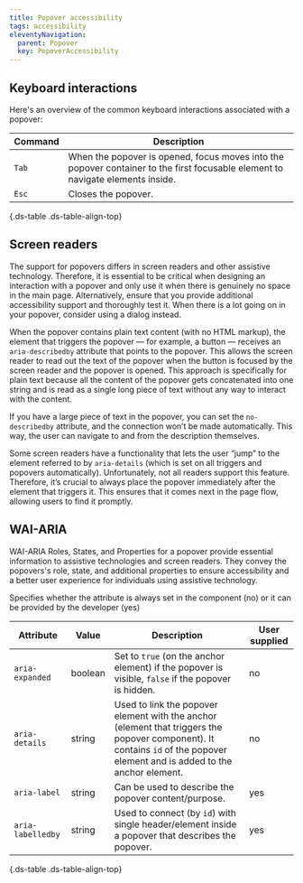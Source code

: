 ```yaml
---
title: Popover accessibility
tags: accessibility
eleventyNavigation:
  parent: Popover
  key: PopoverAccessibility
---
```

<section>

## Keyboard interactions

Here's an overview of the common keyboard interactions associated with a popover:

<div class="ds-table-wrapper">

|Command|Description|
|-|-|
|`Tab`|When the popover is opened, focus moves into the popover container to the first focusable element to navigate elements inside.|
|`Esc`|Closes the popover.|

{.ds-table .ds-table-align-top}

</div>

</section>
<section>

## Screen readers

The support for popovers differs in screen readers and other assistive technology. Therefore, it is essential to be critical when designing an interaction with a popover and only use it when there is genuinely no space in the main page. Alternatively, ensure that you provide additional accessibility support and thoroughly test it. When there is a lot going on in your popover, consider using a dialog instead.

When the popover contains plain text content (with no HTML markup), the element that triggers the popover — for example, a button — receives an `aria-describedby` attribute that points to the popover. This allows the screen reader to read out the text of the popover when the button is focused by the screen reader and the popover is opened. This approach is specifically for plain text because all the content of the popover gets concatenated into one string and is read as a single long piece of text without any way to interact with the content.

If you have a large piece of text in the popover, you can set the `no-describedby` attribute, and the connection won’t be made automatically. This way, the user can navigate to and from the description themselves.

Some screen readers have a functionality that lets the user “jump” to the element referred to by `aria-details` (which is set on all triggers and popovers automatically). Unfortunately, not all readers support this feature. Therefore, it’s crucial to always place the popover immediately after the element that triggers it. This ensures that it comes next in the page flow, allowing users to find it promptly.

</section>
<section>

## WAI-ARIA
WAI-ARIA Roles, States, and Properties for a popover provide essential information to assistive technologies and screen readers. They convey the popovers's role, state, and additional properties to ensure accessibility and a better user experience for individuals using assistive technology.

<sl-tooltip id="tooltip1">Specifies whether the attribute is always set in the component (no) or it can be provided by the developer (yes)</sl-tooltip>

<div class="ds-table-wrapper">

|Attribute | Value | Description | User supplied <sl-icon name="info" aria-describedby="tooltip1" size="md"></sl-icon> |
|-|-|-|-|
|`aria-expanded`|boolean|Set to `true` (on the anchor element) if the popover is visible, `false` if the popover is hidden.|no|
|`aria-details`|string|Used to link the popover element with the anchor (element that triggers the popover component). It contains `id` of the popover element and is added to the anchor element.|no|
|`aria-label`|string|Can be used to describe the popover content/purpose.|yes|
|`aria-labelledby`|string|Used to connect (by `id`) with single header/element inside a popover that describes the popover.|yes|

{.ds-table .ds-table-align-top}

</div>

</section>

